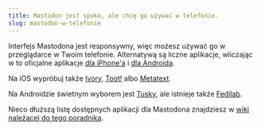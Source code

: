 ```yaml
---
title: Mastodon jest spoko, ale chcę go używać w telefonie.
slug: mastodon-w-telefonie
---
```


Interfejs Mastodona jest responsywny, więc możesz używać go w przeglądarce w Twoim telefonie. Alternatywą są liczne aplikacje, wliczając w to oficjalne aplikacje [dla iPhone'a](https://apps.apple.com/us/app/mastodon-for-iphone-and-ipad/id1571998974) i [dla Androida](https://play.google.com/store/apps/details?id=org.joinmastodon.android).

Na iOS wypróbuj także [Ivory](https://apps.apple.com/us/app/ivory-for-mastodon-by-tapbots/id6444602274), [Toot!](https://apps.apple.com/app/toot/id1229021451?ls=1) albo [Metatext](https://apps.apple.com/us/app/metatext/id1523996615).

Na Androidzie świetnym wyborem jest [Tusky](https://tusky.app/), ale istnieje także [Fedilab](https://play.google.com/store/apps/details?id=app.fedilab.android).

Nieco dłuższą listę dostępnych aplikacji dla Mastodona znajdziesz w [wiki należącej do tego poradnika](https://github.com/lwojcik/mastodon-poradnik.pl/wiki/Aplikacje-klienckie).
